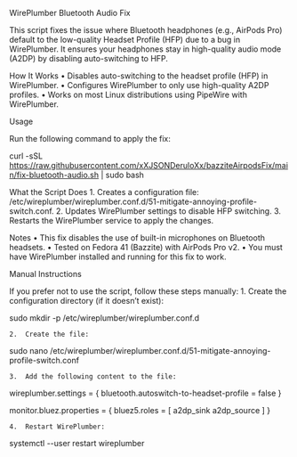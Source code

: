 WirePlumber Bluetooth Audio Fix

This script fixes the issue where Bluetooth headphones (e.g., AirPods Pro) default to the low-quality Headset Profile (HFP) due to a bug in WirePlumber. It ensures your headphones stay in high-quality audio mode (A2DP) by disabling auto-switching to HFP.

How It Works
	•	Disables auto-switching to the headset profile (HFP) in WirePlumber.
	•	Configures WirePlumber to only use high-quality A2DP profiles.
	•	Works on most Linux distributions using PipeWire with WirePlumber.

Usage

Run the following command to apply the fix:

curl -sSL https://raw.githubusercontent.com/xXJSONDeruloXx/bazziteAirpodsFix/main/fix-bluetooth-audio.sh | sudo bash

What the Script Does
	1.	Creates a configuration file: /etc/wireplumber/wireplumber.conf.d/51-mitigate-annoying-profile-switch.conf.
	2.	Updates WirePlumber settings to disable HFP switching.
	3.	Restarts the WirePlumber service to apply the changes.

Notes
	•	This fix disables the use of built-in microphones on Bluetooth headsets.
	•	Tested on Fedora 41 (Bazzite) with AirPods Pro v2.
	•	You must have WirePlumber installed and running for this fix to work.

Manual Instructions

If you prefer not to use the script, follow these steps manually:
	1.	Create the configuration directory (if it doesn’t exist):

sudo mkdir -p /etc/wireplumber/wireplumber.conf.d


	2.	Create the file:

sudo nano /etc/wireplumber/wireplumber.conf.d/51-mitigate-annoying-profile-switch.conf


	3.	Add the following content to the file:

wireplumber.settings = {
  bluetooth.autoswitch-to-headset-profile = false
}

monitor.bluez.properties = {
  bluez5.roles = [ a2dp_sink a2dp_source ]
}


	4.	Restart WirePlumber:

systemctl --user restart wireplumber

